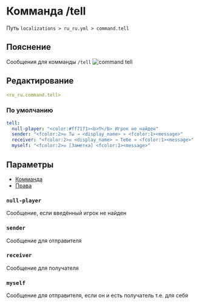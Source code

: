 # Комманда /tell
Путь `localizations > ru_ru.yml > command.tell`

## Пояснение
Сообщения для комманды `/tell`
![command tell](/commandtell.png)

## Редактирование
```yaml
<ru_ru.command.tell>
```

### По умолчанию
```yaml
tell:
  null-player: "<color:#ff7171><b>⁉</b> Игрок не найден"
  sender: "<fcolor:2>✉ Ты → <display_name> » <fcolor:1><message>"
  receiver: "<fcolor:2>✉ <display_name> → Тебе » <fcolor:1><message>"
  myself: "<fcolor:2>✉ [Заметка] <fcolor:1><message>"
```

## Параметры

- [Комманда](/docs/command/tell/)
- [Права](/docs/permission/command/tell/)

### `null-player`

Сообщение, если введённый игрок не найден

### `sender`

Сообщение для отправителя

### `receiver`

Сообщение для получателя

### `myself`

Сообщение для отправителя, если он и есть получатель т.е. для себя


